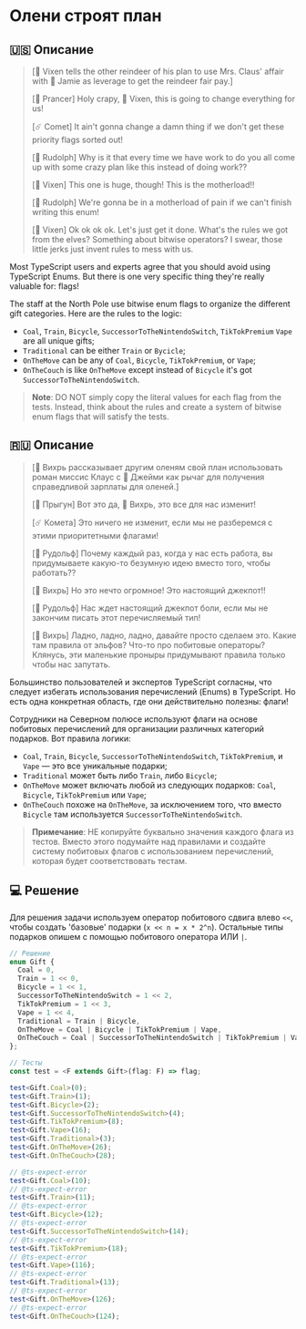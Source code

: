 # Олени строят план

## 🇺🇸 Описание

> [🌟 Vixen tells the other reindeer of his plan to use Mrs. Claus' affair 
> with 🪩 Jamie as leverage to get the reindeer fair pay.]
>
> [🦌 Prancer] Holy crapy, 🌟 Vixen, this is going to change everything for us!
>
> [☄️ Comet] It ain't gonna change a damn thing if we don't get these priority flags sorted out!
>
> [🔴 Rudolph] Why is it that every time we have work to do you all come up with some 
> crazy plan like this instead of doing work??
>
> [🌟 Vixen] This one is huge, though! This is the motherload!!
>
> [🔴 Rudolph] We're gonna be in a motherload of pain if we can't finish writing this enum!
>
> [🌟 Vixen] Ok ok ok ok. Let's just get it done. What's the rules we got from the elves? 
> Something about bitwise operators? I swear, those little jerks just invent rules to mess with us.

Most TypeScript users and experts agree that you should avoid using TypeScript Enums. 
But there is one very specific thing they're really valuable for: flags!

The staff at the North Pole use bitwise enum flags to organize the different gift categories. 
Here are the rules to the logic:

* `Coal`, `Train`, `Bicycle`, `SuccessorToTheNintendoSwitch`, `TikTokPremium` `Vape` are all unique gifts;
* `Traditional` can be either `Train` or `Bycicle`;
* `OnTheMove` can be any of `Coal`, `Bicycle`, `TikTokPremium`, or `Vape`;
* `OnTheCouch` is like `OnTheMove` except instead of `Bicycle` it's got `SuccessorToTheNintendoSwitch`.

> **Note**: DO NOT simply copy the literal values for each flag from the tests. 
> Instead, think about the rules and create a system of bitwise enum flags that will satisfy the tests.

## 🇷🇺 Описание

> [🌟 Вихрь рассказывает другим оленям свой план использовать роман миссис Клаус с 🪩 Джейми как рычаг
> для получения справедливой зарплаты для оленей.]
>
> [🦌 Прыгун] Вот это да, 🌟 Вихрь, это все для нас изменит!
>
> [☄️ Комета] Это ничего не изменит, если мы не разберемся с этими приоритетными флагами!
>
> [🔴 Рудольф] Почему каждый раз, когда у нас есть работа, вы придумываете какую-то
> безумную идею вместо того, чтобы работать??
>
> [🌟 Вихрь] Но это нечто огромное! Это настоящий джекпот!!
>
> [🔴 Рудольф] Нас ждет настоящий джекпот боли, если мы не закончим писать этот перечисляемый тип!
>
> [🌟 Вихрь] Ладно, ладно, ладно, давайте просто сделаем это. Какие там правила от эльфов?
> Что-то про побитовые операторы? Клянусь, эти маленькие проныры придумывают правила только чтобы нас запутать.

Большинство пользователей и экспертов TypeScript согласны, что следует избегать использования
перечислений (Enums) в TypeScript. Но есть одна конкретная область, где они действительно полезны: флаги!

Сотрудники на Северном полюсе используют флаги на основе побитовых перечислений для организации
различных категорий подарков. Вот правила логики:

* `Coal`, `Train`, `Bicycle`, `SuccessorToTheNintendoSwitch`, `TikTokPremium`, и `Vape` — это все уникальные подарки;
* `Traditional` может быть либо `Train`, либо `Bicycle`;
* `OnTheMove` может включать любой из следующих подарков: `Coal`, `Bicycle`, `TikTokPremium` или `Vape`;
* `OnTheCouch` похоже на `OnTheMove`, за исключением того, что вместо `Bicycle` там
  используется `SuccessorToTheNintendoSwitch`.

> **Примечание**: НЕ копируйте буквально значения каждого флага из тестов. 
> Вместо этого подумайте над правилами и создайте систему побитовых флагов с использованием перечислений, 
> которая будет соответствовать тестам.

## 💻 Решение

Для решения задачи используем оператор побитового сдвига влево `<<`, 
чтобы создать 'базовые' подарки (`x << n = x * 2^n`). Остальные типы подарков опишем с помощью побитового
оператора ИЛИ `|`.

```typescript
// Решение
enum Gift {
  Coal = 0,
  Train = 1 << 0,
  Bicycle = 1 << 1,
  SuccessorToTheNintendoSwitch = 1 << 2,
  TikTokPremium = 1 << 3,
  Vape = 1 << 4,
  Traditional = Train | Bicycle,
  OnTheMove = Coal | Bicycle | TikTokPremium | Vape,
  OnTheCouch = Coal | SuccessorToTheNintendoSwitch | TikTokPremium | Vape,
};

// Тесты
const test = <F extends Gift>(flag: F) => flag;

test<Gift.Coal>(0);
test<Gift.Train>(1);
test<Gift.Bicycle>(2);
test<Gift.SuccessorToTheNintendoSwitch>(4);
test<Gift.TikTokPremium>(8);
test<Gift.Vape>(16);
test<Gift.Traditional>(3);
test<Gift.OnTheMove>(26);
test<Gift.OnTheCouch>(28);

// @ts-expect-error
test<Gift.Coal>(10);
// @ts-expect-error
test<Gift.Train>(11);
// @ts-expect-error
test<Gift.Bicycle>(12);
// @ts-expect-error
test<Gift.SuccessorToTheNintendoSwitch>(14);
// @ts-expect-error
test<Gift.TikTokPremium>(18);
// @ts-expect-error
test<Gift.Vape>(116);
// @ts-expect-error
test<Gift.Traditional>(13);
// @ts-expect-error
test<Gift.OnTheMove>(126);
// @ts-expect-error
test<Gift.OnTheCouch>(124);
```